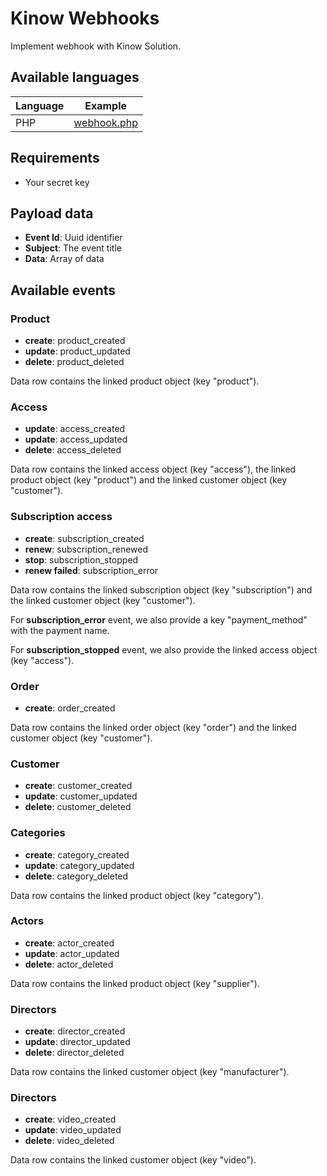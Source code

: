 # Kinow Webhooks

Implement webhook with Kinow Solution.

## Available languages

| Language  | Example  |
|---|---|
| PHP  |  [webhook.php](examples/webhook.php) |


## Requirements

- Your secret key

## Payload data

- **Event Id**: Uuid identifier
- **Subject**: The event title
- **Data**: Array of data

## Available events

### Product

- **create**: product_created
- **update**: product_updated
- **delete**: product_deleted

Data row contains the linked product object (key "product").

### Access

- **update**: access_created
- **update**: access_updated
- **delete**: access_deleted

Data row contains the linked access object (key "access"), the linked product object (key "product") and the linked customer object (key "customer").

### Subscription access

- **create**: subscription_created
- **renew**: subscription_renewed
- **stop**: subscription_stopped
- **renew failed**: subscription_error

Data row contains the linked subscription object (key "subscription") and the linked customer object (key "customer").

For **subscription_error** event, we also provide a key "payment_method" with the payment name.

For **subscription_stopped** event, we also provide the linked access object (key "access").

### Order

- **create**: order_created

Data row contains the linked order object (key "order") and the linked customer object (key "customer").

### Customer

- **create**: customer_created
- **update**: customer_updated
- **delete**: customer_deleted

### Categories

- **create**: category_created
- **update**: category_updated
- **delete**: category_deleted

Data row contains the linked product object (key "category").

### Actors

- **create**: actor_created
- **update**: actor_updated
- **delete**: actor_deleted

Data row contains the linked product object (key "supplier").


### Directors

- **create**: director_created
- **update**: director_updated
- **delete**: director_deleted

Data row contains the linked customer object (key "manufacturer").

### Directors

- **create**: video_created
- **update**: video_updated
- **delete**: video_deleted

Data row contains the linked customer object (key "video").